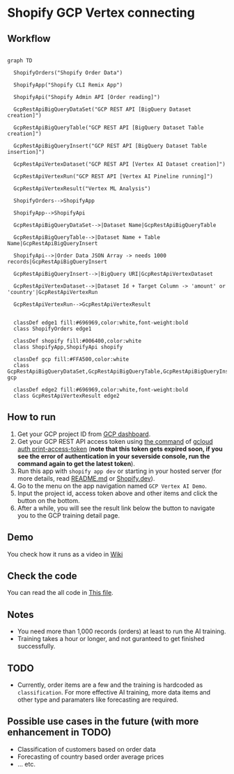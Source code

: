 # Shopify GCP Vertex connecting

## Workflow

```mermaid

graph TD

  ShopifyOrders("Shopify Order Data")

  ShopifyApp("Shopify CLI Remix App")

  ShopifyApi("Shopify Admin API [Order reading]")

  GcpRestApiBigQueryDataSet("GCP REST API [BigQuery Dataset creation]")

  GcpRestApiBigQueryTable("GCP REST API [BigQuery Dataset Table creation]")

  GcpRestApiBigQueryInsert("GCP REST API [BigQuery Dataset Table insertion]")

  GcpRestApiVertexDataset("GCP REST API [Vertex AI Dataset creation]")

  GcpRestApiVertexRun("GCP REST API [Vertex AI Pineline running]")

  GcpRestApiVertexResult("Vertex ML Analysis")

  ShopifyOrders-->ShopifyApp

  ShopifyApp-->ShopifyApi

  GcpRestApiBigQueryDataSet-->|Dataset Name|GcpRestApiBigQueryTable

  GcpRestApiBigQueryTable-->|Dataset Name + Table Name|GcpRestApiBigQueryInsert

  ShopifyApi-->|Order Data JSON Array -> needs 1000 records|GcpRestApiBigQueryInsert

  GcpRestApiBigQueryInsert-->|BigQuery URI|GcpRestApiVertexDataset

  GcpRestApiVertexDataset-->|Dataset Id + Target Column -> 'amount' or 'country'|GcpRestApiVertexRun

  GcpRestApiVertexRun-->GcpRestApiVertexResult


  classDef edge1 fill:#696969,color:white,font-weight:bold
  class ShopifyOrders edge1

  classDef shopify fill:#006400,color:white
  class ShopifyApp,ShopifyApi shopify

  classDef gcp fill:#FFA500,color:white
  class GcpRestApiBigQueryDataSet,GcpRestApiBigQueryTable,GcpRestApiBigQueryInsert,GcpRestApiVertexDataset,GcpRestApiVertexRun gcp

  classDef edge2 fill:#696969,color:white,font-weight:bold
  class GcpRestApiVertexResult edge2

```

## How to run
1. Get your GCP project ID from [GCP dashboard](https://console.cloud.google.com/).
2. Get your GCP REST API access token using [the command](https://cloud.google.com/sdk/docs/install) of [gcloud auth print-access-token](https://cloud.google.com/sdk/gcloud/reference/auth/print-access-token) (**note that this token gets expired soon, if you see the error of authentication in your severside console, run the command again to get the latest token**). 
3. Run this app with `shopify app dev` or starting in your hosted server (for more details, read [README.md](./README.md) or [Shopify.dev](https://shopify.dev/docs/apps/build/scaffold-app)).
4. Go to the menu on the app navigation named `GCP Vertex AI Demo`.
5. Input the project id, access token above and other items and click the button on the bottom.
6. After a while, you will see the result link below the button to navigate you to the GCP training detail page.

## Demo
You check how it runs as a video in [Wiki](../../wiki)


## Check the code
You can read the all code in [This file](./app/routes/app.gcp.jsx).

## Notes
- You need more than 1,000 records (orders) at least to run the AI training.
- Training takes a hour or longer, and not guranteed to get finished successfully.

## TODO
- Currently, order items are a few and the training is hardcoded as `classification`. For more effective AI training, more data items and other type and paramaters like forecasting are required. 

## Possible use cases in the future (with more enhancement in TODO)
- Classification of customers based on order data
- Forecasting of country based order average prices
- ... etc.